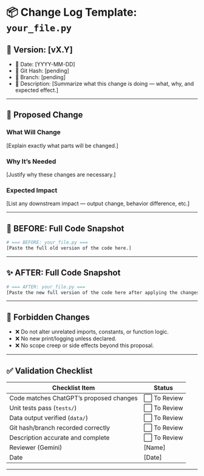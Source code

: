 # 📦 Change Log Template: `your_file.py`

## 🔖 Version: [vX.Y]
- 📅 Date: [YYYY-MM-DD]
- 🔀 Git Hash: [pending]
- 🌿 Branch: [pending]
- 🧾 Description:
  [Summarize what this change is doing — what, why, and expected effect.]

---

## 🧠 Proposed Change

### What Will Change
[Explain exactly what parts will be changed.]

### Why It’s Needed
[Justify why these changes are necessary.]

### Expected Impact
[List any downstream impact — output change, behavior difference, etc.]

---

## 🔐 BEFORE: Full Code Snapshot

```python
# === BEFORE: your_file.py ===
[Paste the full old version of the code here.]
```

---

## ✨ AFTER: Full Code Snapshot

```python
# === AFTER: your_file.py ===
[Paste the new full version of the code here after applying the changes.]
```

---

## 🚫 Forbidden Changes

- ❌ Do not alter unrelated imports, constants, or function logic.
- ❌ No new print/logging unless declared.
- ❌ No scope creep or side effects beyond this proposal.

---

## ✅ Validation Checklist

| Checklist Item                          | Status      |
|----------------------------------------|-------------|
| Code matches ChatGPT’s proposed changes | ⬜ To Review |
| Unit tests pass (`tests/`)             | ⬜ To Review |
| Data output verified (`data/`)         | ⬜ To Review |
| Git hash/branch recorded correctly     | ⬜ To Review |
| Description accurate and complete      | ⬜ To Review |
| Reviewer (Gemini)                      | [Name]      |
| Date                                   | [Date]      |

---